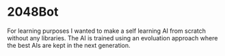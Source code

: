 # 2048Bot
For learning purposes I wanted to make a self learning AI from scratch without any libraries. The AI is trained using an evoluation approach where the best AIs are kept in the next generation.
